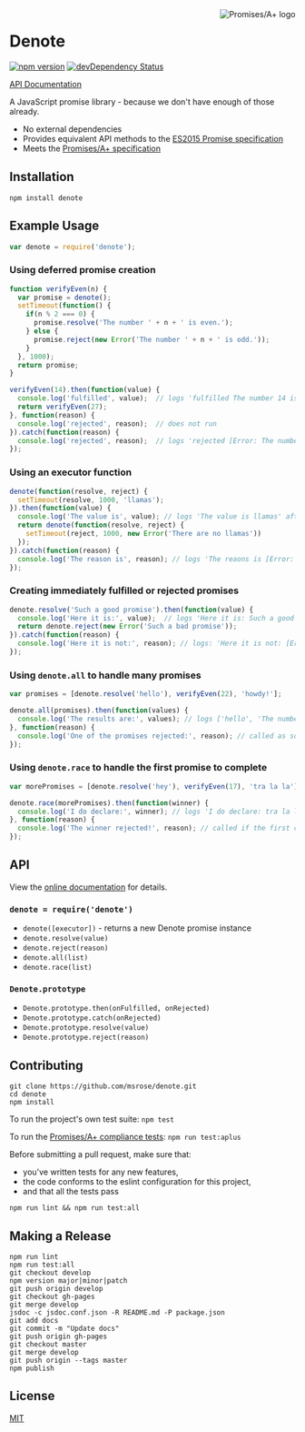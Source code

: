 <a href="http://promises-aplus.github.com/promises-spec">
    <img src="http://promises-aplus.github.com/promises-spec/assets/logo-small.png"
         align="right" alt="Promises/A+ logo" />
</a>

# Denote

[![npm version](https://badge.fury.io/js/denote.svg)](https://badge.fury.io/js/denote)
[![devDependency Status](https://david-dm.org/msrose/denote/dev-status.svg)](https://david-dm.org/msrose/denote#info=devDependencies)

[API Documentation](http://msrose.github.io/denote)

A JavaScript promise library - because we don't have enough of those already.

- No external dependencies
- Provides equivalent API methods to the [ES2015 Promise specification](https://developer.mozilla.org/en/docs/Web/JavaScript/Reference/Global_Objects/Promise)
- Meets the [Promises/A+ specification](https://promisesaplus.com/)

## Installation

```shell
npm install denote
```

## Example Usage

```javascript
var denote = require('denote');

```

### Using deferred promise creation

```javascript
function verifyEven(n) {
  var promise = denote();
  setTimeout(function() {
    if(n % 2 === 0) {
      promise.resolve('The number ' + n + ' is even.');
    } else {
      promise.reject(new Error('The number ' + n + ' is odd.'));
    }
  }, 1000);
  return promise;
}

verifyEven(14).then(function(value) {
  console.log('fulfilled', value);  // logs 'fulfilled The number 14 is even.' after 1s
  return verifyEven(27);
}, function(reason) {
  console.log('rejected', reason);  // does not run
}).catch(function(reason) {
  console.log('rejected', reason);  // logs 'rejected [Error: The number 27 is odd.]' after 2s
});
```

### Using an executor function

```javascript
denote(function(resolve, reject) {
  setTimeout(resolve, 1000, 'llamas');
}).then(function(value) {
  console.log('The value is', value); // logs 'The value is llamas' after 1s
  return denote(function(resolve, reject) {
    setTimeout(reject, 1000, new Error('There are no llamas'))
  });
}).catch(function(reason) {
  console.log('The reason is', reason); // logs 'The reaons is [Error: There are no llamas]' after 2s
});
```

### Creating immediately fulfilled or rejected promises

```javascript
denote.resolve('Such a good promise').then(function(value) {
  console.log('Here it is:', value);  // logs 'Here it is: Such a good promise' with no delay
  return denote.reject(new Error('Such a bad promise'));
}).catch(function(reason) {
  console.log('Here it is not:', reason); // logs: 'Here it is not: [Error: Such a bad promise]' with no delay
});
```

### Using `denote.all` to handle many promises

```javascript
var promises = [denote.resolve('hello'), verifyEven(22), 'howdy!'];

denote.all(promises).then(function(values) {
  console.log('The results are:', values); // logs ['hello', 'The number 22 is even.', 'howdy!'] once all promises are resolved
}, function(reason) {
  console.log('One of the promises rejected:', reason); // called as soon as one of the promises is rejected
});
```

### Using `denote.race` to handle the first promise to complete

```javascript
var morePromises = [denote.resolve('hey'), verifyEven(17), 'tra la la'];

denote.race(morePromises).then(function(winner) {
  console.log('I do declare:', winner); // logs 'I do declare: tra la la' since it fulfills before the other two complete
}, function(reason) {
  console.log('The winner rejected!', reason); // called if the first completed promise is rejected
});
```

## API

View the [online documentation](http://msrose.github.io/denote) for details.

### `denote = require('denote')`

- `denote([executor])` - returns a new Denote promise instance
- `denote.resolve(value)`
- `denote.reject(reason)`
- `denote.all(list)`
- `denote.race(list)`

### `Denote.prototype`

- `Denote.prototype.then(onFulfilled, onRejected)`
- `Denote.prototype.catch(onRejected)`
- `Denote.prototype.resolve(value)`
- `Denote.prototype.reject(reason)`

## Contributing

```shell
git clone https://github.com/msrose/denote.git
cd denote
npm install
```

To run the project's own test suite: `npm test`

To run the [Promises/A+ compliance tests](https://github.com/promises-aplus/promises-tests): `npm run test:aplus`

Before submitting a pull request, make sure that:
- you've written tests for any new features,
- the code conforms to the eslint configuration for this project,
- and that all the tests pass

```shell
npm run lint && npm run test:all
```

## Making a Release

```shell
npm run lint
npm run test:all
git checkout develop
npm version major|minor|patch
git push origin develop
git checkout gh-pages
git merge develop
jsdoc -c jsdoc.conf.json -R README.md -P package.json
git add docs
git commit -m "Update docs"
git push origin gh-pages
git checkout master
git merge develop
git push origin --tags master
npm publish
```

## License

[MIT](https://github.com/msrose/denote/blob/master/LICENSE)
